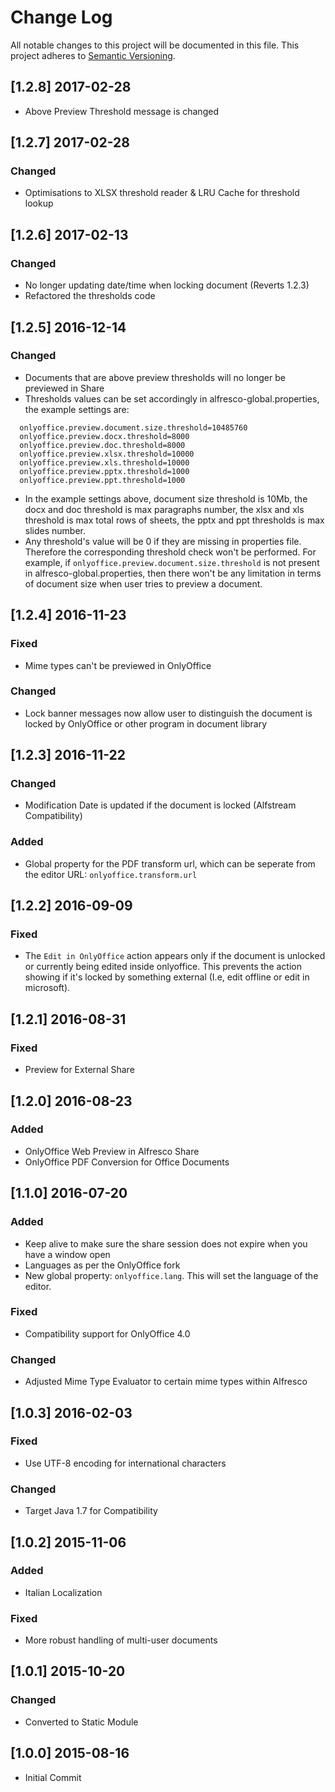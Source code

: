 # Change Log
All notable changes to this project will be documented in this file.
This project adheres to [Semantic Versioning](http://semver.org/).

## [1.2.8] 2017-02-28

* Above Preview Threshold message is changed

## [1.2.7] 2017-02-28

### Changed

* Optimisations to XLSX threshold reader & LRU Cache for threshold lookup

## [1.2.6] 2017-02-13

### Changed

* No longer updating date/time when locking document (Reverts 1.2.3)
* Refactored the thresholds code

## [1.2.5] 2016-12-14

### Changed

* Documents that are above preview thresholds will no longer be previewed in Share
* Thresholds values can be set accordingly in alfresco-global.properties, the example settings are:
```
  onlyoffice.preview.document.size.threshold=10485760
  onlyoffice.preview.docx.threshold=8000
  onlyoffice.preview.doc.threshold=8000
  onlyoffice.preview.xlsx.threshold=10000
  onlyoffice.preview.xls.threshold=10000
  onlyoffice.preview.pptx.threshold=1000
  onlyoffice.preview.ppt.threshold=1000
```
* In the example settings above, document size threshold is 10Mb, the docx and doc threshold is max paragraphs number, the xlsx and xls threshold is max total rows of sheets, the pptx and ppt thresholds is max slides number.
* Any threshold's value will be 0 if they are missing in properties file. Therefore the corresponding threshold check won't be performed. For example, if `onlyoffice.preview.document.size.threshold` is not present in alfresco-global.properties, then there won't be any limitation in terms of document size when user tries to preview a document.

## [1.2.4] 2016-11-23

### Fixed

* Mime types can't be previewed in OnlyOffice

### Changed

* Lock banner messages now allow user to distinguish the document is locked by OnlyOffice or other program in document library

## [1.2.3] 2016-11-22

### Changed

* Modification Date is updated if the document is locked (Alfstream Compatibility)

### Added

* Global property for the PDF transform url, which can be seperate from the editor URL: `onlyoffice.transform.url`

## [1.2.2] 2016-09-09

### Fixed

* The `Edit in OnlyOffice` action appears only if the document is unlocked or currently being edited inside onlyoffice.  This prevents the action showing if it's locked by something external (I.e, edit offline or edit in microsoft).

## [1.2.1] 2016-08-31

### Fixed

* Preview for External Share

## [1.2.0] 2016-08-23

### Added

* OnlyOffice Web Preview in Alfresco Share
* OnlyOffice PDF Conversion for Office Documents

## [1.1.0] 2016-07-20

### Added

* Keep alive to make sure the share session does not expire when you have a window open
* Languages as per the OnlyOffice fork
* New global property: `onlyoffice.lang`.  This will set the language of the editor.

### Fixed

* Compatibility support for OnlyOffice 4.0

### Changed

* Adjusted Mime Type Evaluator to certain mime types within Alfresco

## [1.0.3] 2016-02-03

### Fixed

* Use UTF-8 encoding for international characters

### Changed

* Target Java 1.7 for Compatibility

## [1.0.2] 2015-11-06

### Added

* Italian Localization

### Fixed

* More robust handling of multi-user documents

## [1.0.1] 2015-10-20

### Changed

* Converted to Static Module

## [1.0.0] 2015-08-16

* Initial Commit
